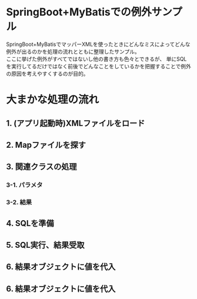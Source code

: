# SpringBoot+MyBatisでの例外サンプル

SpringBoot+MyBatisでマッパーXMLを使ったときにどんなミスによってどんな例外が出るのかを処理の流れとともに整理したサンプル。  
ここに挙げた例外がすべてではないし他の書き方も色々とできるが、
単にSQLを実行してるだけではなく前後でどんなことをしているかを把握することで例外の原因を考えやすくするのが目的。  

# 大まかな処理の流れ
## 1. (アプリ起動時)XMLファイルをロード

## 2. Mapファイルを探す

## 3. 関連クラスの処理

### 3-1. パラメタ
### 3-2. 結果

## 4. SQLを準備

## 5. SQL実行、結果受取

## 6. 結果オブジェクトに値を代入
## 6. 結果オブジェクトに値を代入